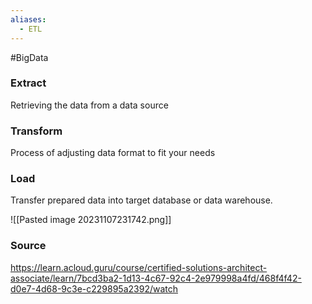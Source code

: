 ```yaml
---
aliases:
  - ETL
---
```

#BigData 

### Extract
Retrieving the data from a data source
### Transform
Process of adjusting data format to fit your needs
### Load
Transfer prepared data into target database or data warehouse.

![[Pasted image 20231107231742.png]]
### Source
https://learn.acloud.guru/course/certified-solutions-architect-associate/learn/7bcd3ba2-1d13-4c67-92c4-2e979998a4fd/468f4f42-d0e7-4d68-9c3e-c229895a2392/watch